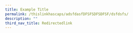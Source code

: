 ```yaml
---
title: Example Title
permalink: /thislinkhascaps/adsfdasfDFSFSDFSDFSF/dsfdsfs/
description: ""
third_nav_title: Redirectedlink
---
```




